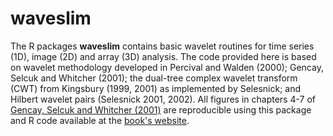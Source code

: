# waveslim

The R packages **waveslim** contains basic wavelet routines for time series (1D), image (2D) and array (3D) analysis. The code provided here is based on wavelet methodology developed in Percival and Walden (2000); Gencay, Selcuk and Whitcher (2001); the dual-tree complex wavelet transform (CWT) from Kingsbury (1999, 2001) as implemented by Selesnick; and Hilbert wavelet pairs (Selesnick 2001, 2002). All figures in chapters 4-7 of <a href="http://www.amazon.com/exec/obidos/ASIN/0122796705/">Gencay, Selcuk and Whitcher (2001)</a> are reproducible using this package and R code available at the <a href="http://wwwf.imperial.ac.uk/~bwhitche/book/">book's website</a>.
